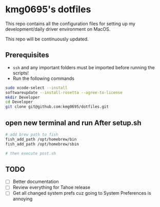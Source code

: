 # kmg0695's dotfiles

This repo contains all the configuration files for setting up my development/daily driver environment on MacOS.

This repo will be continuously updated.

## Prerequisites

- `ssh` and any important folders must be imported before running the scripts!
- Run the following commands

```sh
sudo xcode-select --install
softwareupdate --install-rosetta --agree-to-license
mkdir Developer
cd Developer
git clone git@github.com:kmg0695/dotfiles.git
```

## open new terminal and run After setup.sh

```sh
# add brew path to fish
fish_add_path /opt/homebrew/bin
fish_add_path /opt/homebrew/sbin

# then execute post.sh
```

## TODO

- [ ] Better documentation
- [ ] Review everything for Tahoe release
- [ ] Get all changed system prefs cuz going to System Preferences is annoying
